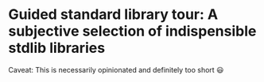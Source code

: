 # Guided standard library tour: A subjective selection of indispensible stdlib libraries

Caveat: This is necessarily opinionated and definitely too short :smiley:

